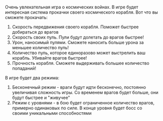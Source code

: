 Очень увлекательная игра о космических войнах.
В игре будет интересная система прокачки своего космического корабля.
Вот что вы сможете прокачать:
1. Скорость передвижения своего корабля. Поможет быстрее добираться до врагов
2. Скорость своих пуль. Пули будут долетать до врагов быстрее!
3. Урон, наносимый пулями. Сможете наносить больше урона за меньшее количество пуль!
4. Количество пуль, которое единоразово может выстрелить ваш корабль. Убивайте врагов быстрее!
5. Прочность корабля. Сможете выдерживать большее количество попаданий!

В игре будет два режима:
1. Бесконечный режим - враги будут идти бесконечно, постоянно увеличивая сложность игры. Со временем врагов будет больше, они будут быстрее и "живучее"
2. Режим с уровнями - в бою будет ограниченное количество врагов, примерно одинаковых по силе. В конце уровня будет босс со своими уникальными способностями
